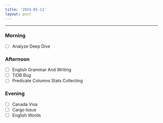 ```yaml
---
title: '2024-05-11'
layout: post
---
```


---

### Morning

- [ ] Analyze Deep Dive

### Afternoon

- [ ] English Grammar And Writing
- [ ] TiDB Bug
- [ ] Predicate Columns Stats Collecting

### Evening

- [ ] Canada Visa
- [ ] Cargo Issue
- [ ] English Words
